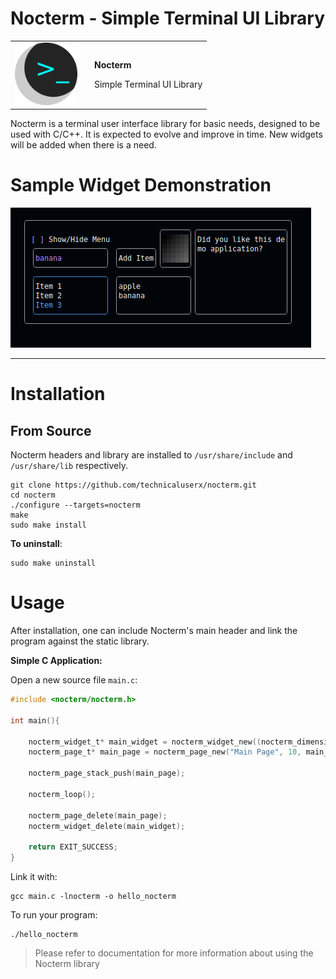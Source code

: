 # Nocterm - Simple Terminal UI Library

<p align="center">
  <table>
    <tr>
      <td><img src="docs/logo.png" width="100"/></td>  
      <td style="vertical-align: middle; padding-left: 20px;">
        <p><strong>Nocterm</strong></p>
        <p>Simple Terminal UI Library</p>
      </td>
    </tr>
  </table>
</p>



Nocterm is a terminal user interface library for basic needs, designed to be used with C/C++. 
It is expected to evolve and improve in time. New widgets will be added when there is a need.

# Sample Widget Demonstration

![](docs/widgetdemo.png)

---

# Installation

## From Source

Nocterm headers and library are installed to `/usr/share/include` and `/usr/share/lib` respectively.

```shell
git clone https://github.com/technicaluserx/nocterm.git
cd nocterm
./configure --targets=nocterm
make
sudo make install
```

**To uninstall**:
```
sudo make uninstall
```

# Usage

After installation, one can include Nocterm's main header and link the program against the static library.

**Simple C Application:**

Open a new source file `main.c`:

```c
#include <nocterm/nocterm.h>

int main(){

    nocterm_widget_t* main_widget = nocterm_widget_new((nocterm_dimension_t){0, 0, 10, 20}, NOCTERM_WIDGET_FOCUSABLE_YES, NOCTERM_WIDGET_TYPE_REAL);
    nocterm_page_t* main_page = nocterm_page_new("Main Page", 10, main_widget);

    nocterm_page_stack_push(main_page);

    nocterm_loop();
        
    nocterm_page_delete(main_page);
    nocterm_widget_delete(main_widget);

    return EXIT_SUCCESS;
}
```

Link it with:

```shell
gcc main.c -lnocterm -o hello_nocterm
```

To run your program:

```shell
./hello_nocterm
```

> Please refer to documentation for more information about using the Nocterm library

